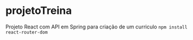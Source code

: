 # projetoTreina
Projeto React com API em Spring para criação de um curriculo
```npm install react-router-dom```